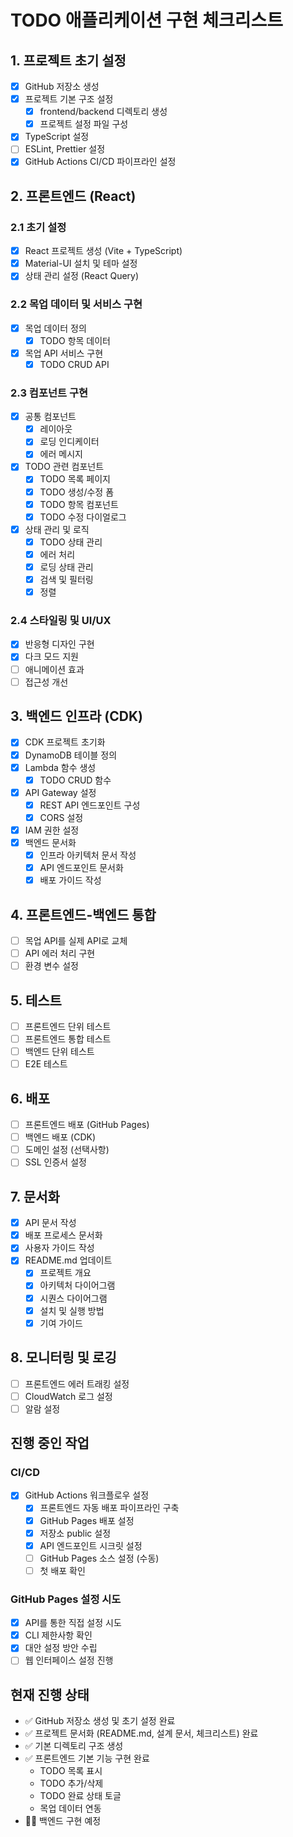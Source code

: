 # TODO 애플리케이션 구현 체크리스트

## 1. 프로젝트 초기 설정
- [x] GitHub 저장소 생성
- [x] 프로젝트 기본 구조 설정
  - [x] frontend/backend 디렉토리 생성
  - [x] 프로젝트 설정 파일 구성
- [x] TypeScript 설정
- [ ] ESLint, Prettier 설정
- [x] GitHub Actions CI/CD 파이프라인 설정

## 2. 프론트엔드 (React)
### 2.1 초기 설정
- [x] React 프로젝트 생성 (Vite + TypeScript)
- [x] Material-UI 설치 및 테마 설정
- [x] 상태 관리 설정 (React Query)

### 2.2 목업 데이터 및 서비스 구현
- [x] 목업 데이터 정의
  - [x] TODO 항목 데이터
- [x] 목업 API 서비스 구현
  - [x] TODO CRUD API

### 2.3 컴포넌트 구현
- [x] 공통 컴포넌트
  - [x] 레이아웃
  - [x] 로딩 인디케이터
  - [x] 에러 메시지
- [x] TODO 관련 컴포넌트
  - [x] TODO 목록 페이지
  - [x] TODO 생성/수정 폼
  - [x] TODO 항목 컴포넌트
  - [x] TODO 수정 다이얼로그
- [x] 상태 관리 및 로직
  - [x] TODO 상태 관리
  - [x] 에러 처리
  - [x] 로딩 상태 관리
  - [x] 검색 및 필터링
  - [x] 정렬

### 2.4 스타일링 및 UI/UX
- [x] 반응형 디자인 구현
- [x] 다크 모드 지원
- [ ] 애니메이션 효과
- [ ] 접근성 개선

## 3. 백엔드 인프라 (CDK)
- [x] CDK 프로젝트 초기화
- [x] DynamoDB 테이블 정의
- [x] Lambda 함수 생성
  - [x] TODO CRUD 함수
- [x] API Gateway 설정
  - [x] REST API 엔드포인트 구성
  - [x] CORS 설정
- [x] IAM 권한 설정
- [x] 백엔드 문서화
  - [x] 인프라 아키텍처 문서 작성
  - [x] API 엔드포인트 문서화
  - [x] 배포 가이드 작성

## 4. 프론트엔드-백엔드 통합
- [ ] 목업 API를 실제 API로 교체
- [ ] API 에러 처리 구현
- [ ] 환경 변수 설정

## 5. 테스트
- [ ] 프론트엔드 단위 테스트
- [ ] 프론트엔드 통합 테스트
- [ ] 백엔드 단위 테스트
- [ ] E2E 테스트

## 6. 배포
- [ ] 프론트엔드 배포 (GitHub Pages)
- [ ] 백엔드 배포 (CDK)
- [ ] 도메인 설정 (선택사항)
- [ ] SSL 인증서 설정

## 7. 문서화
- [x] API 문서 작성
- [x] 배포 프로세스 문서화
- [x] 사용자 가이드 작성
- [x] README.md 업데이트
  - [x] 프로젝트 개요
  - [x] 아키텍처 다이어그램
  - [x] 시퀀스 다이어그램
  - [x] 설치 및 실행 방법
  - [x] 기여 가이드

## 8. 모니터링 및 로깅
- [ ] 프론트엔드 에러 트래킹 설정
- [ ] CloudWatch 로그 설정
- [ ] 알람 설정

## 진행 중인 작업

### CI/CD
- [x] GitHub Actions 워크플로우 설정
  - [x] 프론트엔드 자동 배포 파이프라인 구축
  - [x] GitHub Pages 배포 설정
  - [x] 저장소 public 설정
  - [x] API 엔드포인트 시크릿 설정
  - [ ] GitHub Pages 소스 설정 (수동)
  - [ ] 첫 배포 확인

### GitHub Pages 설정 시도
- [x] API를 통한 직접 설정 시도
- [x] CLI 제한사항 확인
- [x] 대안 설정 방안 수립
- [ ] 웹 인터페이스 설정 진행

## 현재 진행 상태
- ✅ GitHub 저장소 생성 및 초기 설정 완료
- ✅ 프로젝트 문서화 (README.md, 설계 문서, 체크리스트) 완료
- ✅ 기본 디렉토리 구조 생성
- ✅ 프론트엔드 기본 기능 구현 완료
  - TODO 목록 표시
  - TODO 추가/삭제
  - TODO 완료 상태 토글
  - 목업 데이터 연동
- 🏃‍♂️ 백엔드 구현 예정
